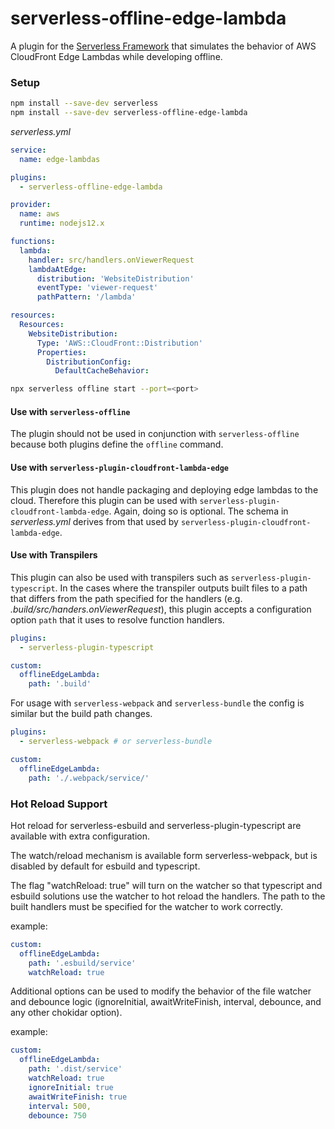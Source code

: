 serverless-offline-edge-lambda
=================================
A plugin for the [Serverless Framework](https://serverless.com/framework/) that simulates
the behavior of AWS CloudFront Edge Lambdas while developing offline.

### Setup

```bash
npm install --save-dev serverless
npm install --save-dev serverless-offline-edge-lambda
```

_serverless.yml_
```yaml
service:
  name: edge-lambdas

plugins:
  - serverless-offline-edge-lambda

provider:
  name: aws
  runtime: nodejs12.x

functions:
  lambda:
    handler: src/handlers.onViewerRequest
    lambdaAtEdge:
      distribution: 'WebsiteDistribution'
      eventType: 'viewer-request'
      pathPattern: '/lambda'

resources:
  Resources:
    WebsiteDistribution:
      Type: 'AWS::CloudFront::Distribution'
      Properties:
        DistributionConfig:
          DefaultCacheBehavior:
```

```bash
npx serverless offline start --port=<port>
```

#### Use with `serverless-offline`
The plugin should not be used in conjunction with `serverless-offline` because both plugins define the `offline` command.

#### Use with `serverless-plugin-cloudfront-lambda-edge`
This plugin does not handle packaging and deploying edge lambdas to the cloud. Therefore
this plugin can be used with `serverless-plugin-cloudfront-lambda-edge`. Again, doing so
is optional. The schema in _serverless.yml_ derives from that used by `serverless-plugin-cloudfront-lambda-edge`.

#### Use with Transpilers
This plugin can also be used with transpilers such as `serverless-plugin-typescript`. In the
cases where the transpiler outputs built files to a path that differs from the path
specified for the handlers (e.g. _.build/src/handers.onViewerRequest_), this plugin accepts
a configuration option `path` that it uses to resolve function handlers.

```yaml
plugins:
  - serverless-plugin-typescript

custom:
  offlineEdgeLambda:
    path: '.build'
```

For usage with `serverless-webpack` and `serverless-bundle` the config is similar but the build path changes.
```yaml
plugins:
  - serverless-webpack # or serverless-bundle

custom:
  offlineEdgeLambda:
    path: './.webpack/service/'
```

### Hot Reload Support

Hot reload for serverless-esbuild and serverless-plugin-typescript are available with extra configuration.

The watch/reload mechanism is available form serverless-webpack, but is disabled by default for esbuild and typescript.

The flag "watchReload: true" will turn on the watcher so that typescript and esbuild solutions use the watcher to hot reload the handlers.
The path to the built handlers must be specified for the watcher to work correctly.

example:
```yaml
custom:
  offlineEdgeLambda:
    path: '.esbuild/service'
    watchReload: true
```

Additional options can be used to modify the behavior of the file watcher and debounce logic (ignoreInitial, awaitWriteFinish, interval, debounce, and any other chokidar option).

example:

```yaml
custom:
  offlineEdgeLambda:
    path: '.dist/service'
    watchReload: true
    ignoreInitial: true
    awaitWriteFinish: true
    interval: 500,
    debounce: 750
```
